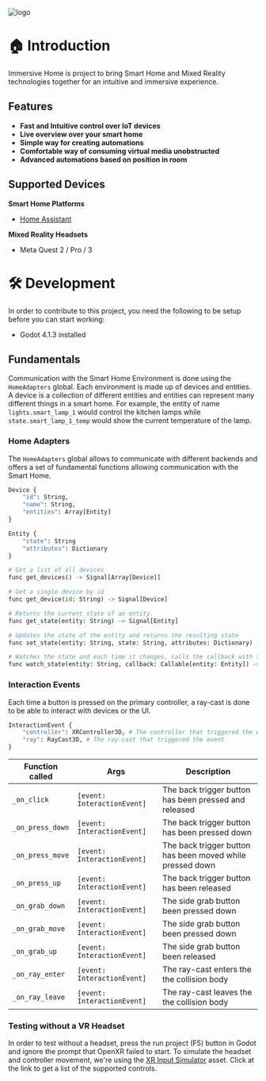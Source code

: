 ![logo](assets/banner.png)

#  🏠 Introduction

Immersive Home is project to bring Smart Home and Mixed Reality technologies together for an intuitive and immersive experience.

## Features

- **Fast and Intuitive control over IoT devices**
- **Live overview over your smart home**
- **Simple way for creating automations**
- **Comfortable way of consuming virtual media unobstructed**
- **Advanced automations based on position in room**

## Supported Devices

**Smart Home Platforms**
- [Home Assistant](https://www.home-assistant.io/)

**Mixed Reality Headsets**
- Meta Quest 2 / Pro / 3

# 🛠 Development

In order to contribute to this project, you need the following to be setup before you can start working:
- Godot 4.1.3 installed

## Fundamentals

Communication with the Smart Home Environment is done using the `HomeAdapters` global. Each environment is made up of devices and entities.
A device is a collection of different entities and entities can represent many different things in a smart home.
For example, the entity of name `lights.smart_lamp_1` would control the kitchen lamps while `state.smart_lamp_1_temp` would show the current temperature of the lamp.

### Home Adapters

The `HomeAdapters` global allows to communicate with different backends and offers a set of fundamental functions allowing communication with the Smart Home.

```python
Device {
	"id": String,
	"name": String,
	"entities": Array[Entity]
}

Entity {
	"state": String
	"attributes": Dictionary
}

# Get a list of all devices
func get_devices() -> Signal[Array[Device]]

# Get a single device by id
func get_device(id: String) -> Signal[Device]

# Returns the current state of an entity.
func get_state(entity: String) -> Signal[Entity]

# Updates the state of the entity and returns the resulting state
func set_state(entity: String, state: String, attributes: Dictionary) -> Signal[Entity]

# Watches the state and each time it changes, calls the callback with the changed state, returns a function to stop watching the state
func watch_state(entity: String, callback: Callable[entity: Entity]) -> Callable
```

### Interaction Events

Each time a button is pressed on the primary controller, a ray-cast is done to be able to interact with devices or the UI.

```python
InteractionEvent {
	"controller": XRController3D, # The controller that triggered the event
	"ray": RayCast3D, # The ray-cast that triggered the event
}
```

| Function called | Args | Description |
| -- | -- | -- |
| `_on_click` | `[event: InteractionEvent]` | The back trigger button has been pressed and released |
| `_on_press_down` | `[event: InteractionEvent]` | The back trigger button has been pressed down |
| `_on_press_move` | `[event: InteractionEvent]` | The back trigger button has been moved while pressed down |
| `_on_press_up` | `[event: InteractionEvent]` | The back trigger button has been released |
| `_on_grab_down` | `[event: InteractionEvent]` | The side grab button been pressed down |
| `_on_grab_move` | `[event: InteractionEvent]` | The side grab button been pressed down |
| `_on_grab_up` | `[event: InteractionEvent]` | The side grab button been released |
| `_on_ray_enter` | `[event: InteractionEvent]` | The ray-cast enters the the collision body |
| `_on_ray_leave` | `[event: InteractionEvent]` | The ray-cast leaves the the collision body |

### Testing without a VR Headset

In order to test without a headset, press the run project (F5) button in Godot and ignore the prompt that OpenXR failed to start.
To simulate the headset and controller movement, we're using the [XR Input Simulator](https://godotengine.org/asset-library/asset/1775) asset.
Click at the link to get a list of the supported controls.
